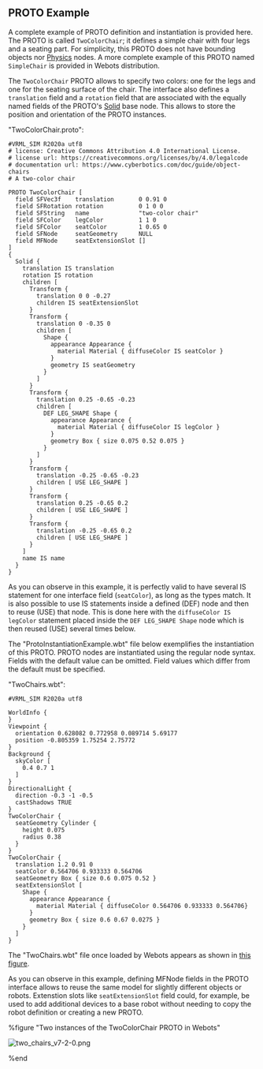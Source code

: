 ## PROTO Example

A complete example of PROTO definition and instantiation is provided here.
The PROTO is called `TwoColorChair`; it defines a simple chair with four legs and a seating part.
For simplicity, this PROTO does not have bounding objects nor [Physics](physics.md) nodes.
A more complete example of this PROTO named `SimpleChair` is provided in Webots distribution.

The `TwoColorChair` PROTO allows to specify two colors: one for the legs and one for the seating surface of the chair.
The interface also defines a `translation` field and a `rotation` field that are associated with the equally named fields of the PROTO's [Solid](solid.md) base node.
This allows to store the position and orientation of the PROTO instances.

"TwoColorChair.proto":

```
#VRML_SIM R2020a utf8
# license: Creative Commons Attribution 4.0 International License.
# license url: https://creativecommons.org/licenses/by/4.0/legalcode
# documentation url: https://www.cyberbotics.com/doc/guide/object-chairs
# A two-color chair

PROTO TwoColorChair [
  field SFVec3f    translation       0 0.91 0
  field SFRotation rotation          0 1 0 0
  field SFString   name              "two-color chair"
  field SFColor    legColor          1 1 0
  field SFColor    seatColor         1 0.65 0
  field SFNode     seatGeometry      NULL
  field MFNode     seatExtensionSlot []
]
{
  Solid {
    translation IS translation
    rotation IS rotation
    children [
      Transform {
        translation 0 0 -0.27
        children IS seatExtensionSlot
      }
      Transform {
        translation 0 -0.35 0
        children [
          Shape {
            appearance Appearance {
              material Material { diffuseColor IS seatColor }
            }
            geometry IS seatGeometry
          }
        ]
      }
      Transform {
        translation 0.25 -0.65 -0.23
        children [
          DEF LEG_SHAPE Shape {
            appearance Appearance {
              material Material { diffuseColor IS legColor }
            }
            geometry Box { size 0.075 0.52 0.075 }
          }
        ]
      }
      Transform {
        translation -0.25 -0.65 -0.23
        children [ USE LEG_SHAPE ]
      }
      Transform {
        translation 0.25 -0.65 0.2
        children [ USE LEG_SHAPE ]
      }
      Transform {
        translation -0.25 -0.65 0.2
        children [ USE LEG_SHAPE ]
      }
    ]
    name IS name
  }
}
```

As you can observe in this example, it is perfectly valid to have several IS statement for one interface field (`seatColor`), as long as the types match.
It is also possible to use IS statements inside a defined (DEF) node and then to reuse (USE) that node.
This is done here with the `diffuseColor IS legColor` statement placed inside the `DEF LEG_SHAPE Shape` node which is then reused (USE) several times below.

The "ProtoInstantiationExample.wbt" file below exemplifies the instantiation of this PROTO.
PROTO nodes are instantiated using the regular node syntax.
Fields with the default value can be omitted.
Field values which differ from the default must be specified.

"TwoChairs.wbt":

```
#VRML_SIM R2020a utf8

WorldInfo {
}
Viewpoint {
  orientation 0.628082 0.772958 0.089714 5.69177
  position -0.805359 1.75254 2.75772
}
Background {
  skyColor [
    0.4 0.7 1
  ]
}
DirectionalLight {
  direction -0.3 -1 -0.5
  castShadows TRUE
}
TwoColorChair {
  seatGeometry Cylinder {
    height 0.075
    radius 0.38
  }
}
TwoColorChair {
  translation 1.2 0.91 0
  seatColor 0.564706 0.933333 0.564706
  seatGeometry Box { size 0.6 0.075 0.52 }
  seatExtensionSlot [
    Shape {
      appearance Appearance {
        material Material { diffuseColor 0.564706 0.933333 0.564706}
      }
      geometry Box { size 0.6 0.67 0.0275 }
    }
  ]
}
```

The "TwoChairs.wbt" file once loaded by Webots appears as shown in [this figure](#two-instances-of-the-twocolorchair-proto-in-webots).

As you can observe in this example, defining MFNode fields in the PROTO interface allows to reuse the same model for slightly different objects or robots.
Extenstion slots like `seatExtensionSlot` field could, for example, be used to add additional devices to a base robot without needing to copy the robot definition or creating a new PROTO.

%figure "Two instances of the TwoColorChair PROTO in Webots"

![two_chairs_v7-2-0.png](images/two_chairs_v7-2-0.png)

%end
